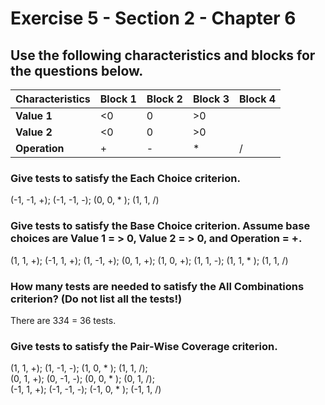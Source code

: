 # Exercise 5 - Section 2 - Chapter 6

## Use the following characteristics and blocks for the questions below.

| Characteristics | Block 1 | Block 2 | Block 3 | Block 4 |
|-----------------|---------|---------|---------|---------|
| **Value 1**     | <0      | 0       | >0      |         |
| **Value 2**     | <0      | 0       | >0      |         |
| **Operation**   | +       | -       | *       | /       | 

### Give tests to satisfy the Each Choice criterion.

(-1, -1, +); (-1, -1, -); (0, 0, * ); (1, 1, /)

### Give tests to satisfy the Base Choice criterion. Assume base choices are Value 1 = > 0, Value 2 = > 0, and Operation = +.

(1, 1, +); (-1, 1, +); (1, -1, +); (0, 1, +); (1, 0, +); (1, 1, -); (1, 1, * ); (1, 1, /)

### How many tests are needed to satisfy the All Combinations criterion? (Do not list all the tests!)
There are 3*3*4 = 36 tests.

### Give tests to satisfy the Pair-Wise Coverage criterion.

(1, 1, +); (1, -1, -); (1, 0, * ); (1, 1, /);  
(0, 1, +); (0, -1, -); (0, 0, * ); (0, 1, /);  
(-1, 1, +); (-1, -1, -); (-1, 0, * ); (-1, 1, /)



